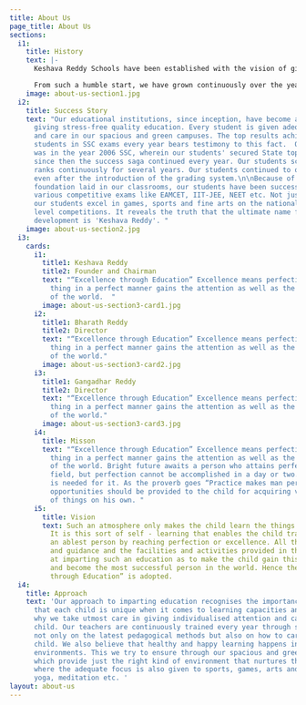 ```yaml
---
title: About Us
page_title: About Us
sections:
  i1:
    title: History
    text: |-
      Keshava Reddy Schools have been established with the vision of giving stress-free quality education. The schools have its beginning in Nandyal where the first campus was started in 1993 with 190 students in rented premises. Having a bigger vision to provide quality infrastructure, schools were shifted into spacious, green and own premises.

      From such a humble start, we have grown continuously over the years, from Nandyal to Kurnool, Tirupathi, Anantapur, Hyderabad, Mahabubnagar, Proddatur, Chittor, Kadapa, Madanapalle, Rajahmundry, Srikakulam, Guntur, and Vikarabad. Right now our schools have 32 branches spread across ten districts in both the Telugu states. Over 52000 students have passed out from our schools since inception. Right now, the student strength in our campuses is 26500. Over 2000 trained faculty ensures that there a healthy and desired teacher-pupil ratio.
    image: about-us-section1.jpg
  i2:
    title: Success Story
    text: "Our educational institutions, since inception, have become a pioneer in
      giving stress-free quality education. Every student is given adequate attention
      and care in our spacious and green campuses. The top results achieved by our
      students in SSC exams every year bears testimony to this fact.  Our first breakthrough
      was in the year 2006 SSC, wherein our students' secured State top ranks and
      since then the success saga continued every year. Our students scored top ten
      ranks continuously for several years. Our students continued to outperform others
      even after the introduction of the grading system.\n\nBecause of the strong
      foundation laid in our classrooms, our students have been successfully cracking
      various competitive exams like EAMCET, IIT-JEE, NEET etc. Not just in academics,
      our students excel in games, sports and fine arts on the national and international
      level competitions. It reveals the truth that the ultimate name for all-round
      development is 'Keshava Reddy'. "
    image: about-us-section2.jpg
  i3:
    cards:
      i1:
        title1: Keshava Reddy
        title2: Founder and Chairman
        text: "“Excellence through Education” Excellence means perfection. Doing a
          thing in a perfect manner gains the attention as well as the commendation
          of the world.  "
        image: about-us-section3-card1.jpg
      i2:
        title1: Bharath Reddy
        title2: Director
        text: "“Excellence through Education” Excellence means perfection. Doing a
          thing in a perfect manner gains the attention as well as the commendation
          of the world."
        image: about-us-section3-card2.jpg
      i3:
        title1: Gangadhar Reddy
        title2: Director
        text: "“Excellence through Education” Excellence means perfection. Doing a
          thing in a perfect manner gains the attention as well as the commendation
          of the world."
        image: about-us-section3-card3.jpg
      i4:
        title: Misson
        text: "“Excellence through Education” Excellence means perfection. Doing a
          thing in a perfect manner gains the attention as well as the commendation
          of the world. Bright future awaits a person who attains perfection in his
          field, but perfection cannot be accomplished in a day or two. Constant practice
          is needed for it. As the proverb goes “Practice makes man perfect”, ample
          opportunities should be provided to the child for acquiring varied knowledge
          of things on his own. "
      i5:
        title: Vision
        text: Such an atmosphere only makes the child learn the things by doing himself.
          It is this sort of self - learning that enables the child transform into
          an ablest person by reaching perfection or excellence. All the teaching
          and guidance and the facilities and activities provided in the school aim
          at imparting such an education as to make the child gain this excellence
          and become the most successful person in the world. Hence the motto “Excellence
          through Education” is adopted.
  i4:
    title: Approach
    text: 'Our approach to imparting education recognises the importance of the principle
      that each child is unique when it comes to learning capacities and needs. That''s
      why we take utmost care in giving individualised attention and care to each
      child. Our teachers are continuously trained every year through summer workshops
      not only on the latest pedagogical methods but also on how to care for each
      child. We also believe that healthy and happy learning happens in stress-free
      environments. This we try to ensure through our spacious and green campuses
      which provide just the right kind of environment that nurtures the young minds
      where the adequate focus is also given to sports, games, arts and crafts learning,
      yoga, meditation etc. '
layout: about-us
---
```


